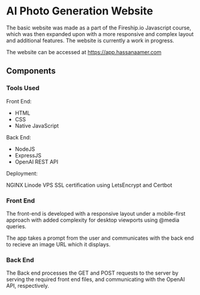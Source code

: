 # AI Photo Generation Website

The basic website was made as a part of the Fireship.io Javascript course, which was then expanded upon with a more responsive and complex layout and additional features. The website is currently a work in progress.

The website can be accessed at https://app.hassanaamer.com

## Components

### __Tools Used__

Front End:

* HTML
* CSS
* Native JavaScript

Back End:

* NodeJS
* ExpressJS
* OpenAI REST API

Deployment:

NGINX
Linode VPS
SSL certification using LetsEncrypt and Certbot

### __Front End__

The front-end is developed with a responsive layout under a mobile-first approach with added complexity for desktop viewports using @media queries.

The app takes a prompt from the user and communicates with the back end to recieve an image URL which it displays.

### __Back End__

The Back end processes the GET and POST requests to the server by serving the required front end files, and communicating with the OpenAI API, respectively.
